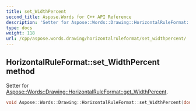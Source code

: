 ```yaml
---
title: set_WidthPercent
second_title: Aspose.Words for C++ API Reference
description: 'Setter for Aspose::Words::Drawing::HorizontalRuleFormat::get_WidthPercent.'
type: docs
weight: 118
url: /cpp/aspose.words.drawing/horizontalruleformat/set_widthpercent/
---
```

## HorizontalRuleFormat::set_WidthPercent method


Setter for [Aspose::Words::Drawing::HorizontalRuleFormat::get_WidthPercent](../get_widthpercent/).

```cpp
void Aspose::Words::Drawing::HorizontalRuleFormat::set_WidthPercent(double value)
```

